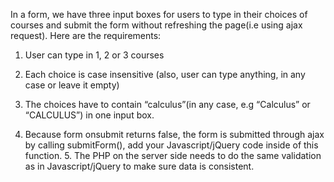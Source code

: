 In a form, we have three input boxes for users to type in their choices of courses and
submit the form without refreshing the page(i.e using ajax request). Here are the
requirements:

1. User can type in 1, 2 or 3 courses 

2. Each choice is case insensitive (also, user can type anything, in any case or leave it empty) 

3. The choices have to contain “calculus”(in any case, e.g “Calculus” or “CALCULUS”) in one input box. 

4. Because form onsubmit returns false, the form is submitted through ajax by calling submitForm(), add your Javascript/jQuery code inside of this function. 5. The PHP on the server side needs to do the same validation as in Javascript/jQuery to make sure data is consistent.
